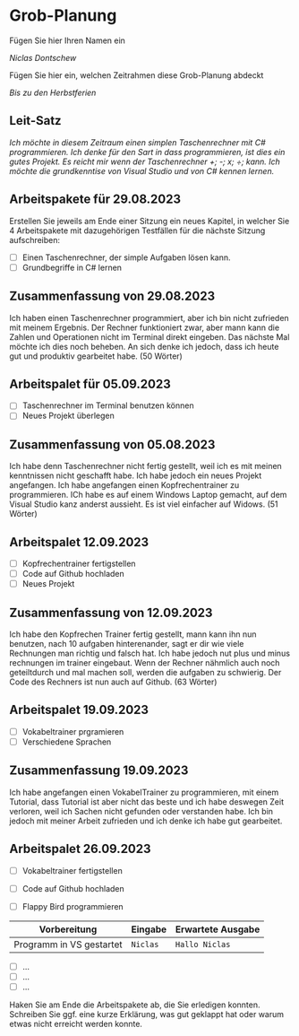 # Grob-Planung

Fügen Sie hier Ihren Namen ein

*Niclas Dontschew*

Fügen Sie hier ein, welchen Zeitrahmen diese Grob-Planung abdeckt

*Bis zu den Herbstferien*

## Leit-Satz

*Ich möchte in diesem Zeitraum einen simplen Taschenrechner mit C# programmieren. Ich denke für den Sart in dass programmieren, ist dies ein gutes Projekt. Es reicht mir wenn der Taschenrechner +; -; x; ÷; kann. Ich möchte die grundkenntise von Visual Studio und von C# kennen lernen.*  

## Arbeitspakete für 29.08.2023

Erstellen Sie jeweils am Ende einer Sitzung ein neues Kapitel, in welcher Sie 4 Arbeitspakete mit dazugehörigen Testfällen für die nächste Sitzung aufschreiben:

- [ ] Einen Taschenrechner, der simple Aufgaben lösen kann.
- [ ] Grundbegriffe in C# lernen

## Zusammenfassung von 29.08.2023
Ich haben einen Taschenrechner programmiert, aber ich bin nicht zufrieden mit meinem Ergebnis. Der Rechner funktioniert zwar, aber mann kann die Zahlen und Operationen nicht im Terminal direkt eingeben. Das nächste Mal möchte ich dies noch beheben. An sich denke ich jedoch, dass ich heute gut und produktiv gearbeitet habe. (50 Wörter)

## Arbeitspalet für 05.09.2023
- [ ] Taschenrechner im Terminal benutzen können
- [ ] Neues Projekt überlegen

## Zusammenfassung von 05.08.2023
Ich habe denn Taschenrechner nicht fertig gestellt, weil ich es mit meinen kenntnissen nicht geschafft habe. Ich habe jedoch ein neues Projekt angefangen. Ich habe angefangen einen Kopfrechentrainer zu programmieren. ICh habe es auf einem Windows Laptop gemacht, auf dem Visual Studio kanz anderst aussieht. Es ist viel einfacher auf Widows. (51 Wörter)

## Arbeitspalet 12.09.2023
- [ ] Kopfrechentrainer fertigstellen
- [ ] Code auf Github hochladen
- [ ] Neues Projekt

## Zusammenfassung von 12.09.2023
Ich habe den Kopfrechen Trainer fertig gestellt, mann kann ihn nun benutzen, nach 10 aufgaben hinterenander, sagt er dir wie viele Rechnungen man richtig und falsch hat. Ich habe jedoch nut plus und minus rechnungen im trainer eingebaut. Wenn der Rechner nähmlich auch noch geteiltdurch und mal machen soll, werden die aufgaben zu schwierig. 
Der Code des Rechners ist nun auch auf Github. (63 Wörter)

## Arbeitspalet 19.09.2023
- [ ] Vokabeltrainer prgramieren
- [ ] Verschiedene Sprachen

## Zusammenfassung 19.09.2023
Ich habe angefangen einen VokabelTrainer zu programmieren, mit einem Tutorial, dass Tutorial ist aber nicht das beste und ich habe deswegen Zeit verloren, weil ich Sachen nicht gefunden oder verstanden habe. Ich bin jedoch mit meiner Arbeit zufrieden und ich denke ich habe gut gearbeitet.

## Arbeitspalet 26.09.2023
- [ ] Vokabeltrainer fertigstellen
- [ ] Code auf Github hochladen
- [ ] Flappy Bird programmieren 



| Vorbereitung             | Eingabe | Erwartete Ausgabe |
| ------------------------ | ------- | ----------------- |
| Programm in VS gestartet | `Niclas`  | `Hallo Niclas`      |

- [ ] ...
- [ ] ...
- [ ] ...

Haken Sie am Ende die Arbeitspakete ab, die Sie erledigen konnten. Schreiben Sie ggf. eine kurze Erklärung, was gut geklappt hat oder warum etwas nicht erreicht werden konnte.
